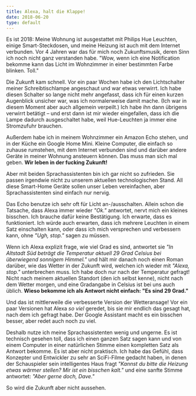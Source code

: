 ```yaml
---
title: Alexa, halt die Klappe!
date: 2018-06-20
type: default
---
```


Es ist 2018: Meine Wohnung ist ausgestattet mit Philips Hue Leuchten, einige Smart-Steckdosen, und meine Heizung ist auch mit dem Internet verbunden. Vor 4 Jahren war das für mich noch Zukunftsmusik, deren Sinn ich noch nicht ganz verstanden habe. "Wow, wenn ich eine Notification bekomme kann das Licht im Wohnzimmer in einer bestimmten Farbe blinken. Toll."

Die Zukunft kam schnell. Vor ein paar Wochen habe ich den Lichtschalter meiner Schreibtischlampe angeschaut und war etwas verwirrt. Ich habe diesen Schalter so lange nicht mehr angefasst, dass ich für einen kurzen Augenblick unsicher war, was ich normalerweise damit mache. (Ich war in diesem Moment aber auch allgemein verpeilt.) Ich habe ihn dann übrigens verwirrt betätigt – und erst dann ist mir wieder eingefallen, dass ich die Lampe dadurch ausgeschaltet habe, weil Hue-Leuchten ja immer eine Stromzufuhr brauchen.

Außerdem habe ich in meinem Wohnzimmer ein Amazon Echo stehen, und in der Küche ein Google Home Mini. Kleine Computer, die einfach so zuhause rumstehen, mit dem Internet verbunden sind und darüber andere Geräte in meiner Wohnung ansteuern können. Das muss man sich mal geben. **Wir leben in der fucking Zukunft!**

Aber mit beiden Sprachassistenten bin ich gar nicht so zufrieden. Sie passen irgendwie nicht zu unserem aktuellen technologischen Stand. All diese Smart-Home Geräte sollen unser Leben vereinfachen, aber Sprachassistenten sind einfach nur nervig.

Das Echo benutze ich sehr oft für Licht an-/ausschalten. Allein schon die Tatsache, dass Alexa immer wieder _"Ok."_ antwortet, nervt mich ein kleines bisschen. Ich brauche dafür keine Bestätigung. Ich erwarte, dass es funktioniert. Ich würde auch erwarten, dass ich mehrere Leuchten in einem Satz einschalten kann, oder dass ich mich versprechen und verbessern kann, ohne _"Ugh, stop."_ sagen zu müssen.

Wenn ich Alexa explizit frage, wie viel Grad es sind, antwortet sie _"In Altstadt Süd beträgt die Temperatur aktuell 29 Grad Celsius bei überwiegend sonnigem Himmel."_ und hält mir danach noch einen Roman darüber, wie das Wetter in der Zukunft wird, welchen ich wieder mit _"Alexa, stop."_ unterbrechen muss. Ich habe doch nur nach der Temperatur gefragt! Nicht nach meinem aktuellen Standort (den ich selbst kenne), nicht nach dem Wetter morgen, und eine Gradangabe in Celsius ist bei uns auch üblich. **Wieso bekomme ich als Antwort nicht einfach: "Es sind 29 Grad."**

Und das ist mittlerweile die verbesserte Version der Wetteransage! Vor ein paar Versionen hat Alexa _so viel_ geredet, bis sie mir endlich das gesagt hat, nach dem ich gefragt habe. Der Google Assistant macht es ein bisschen besser, aber redet auch noch zu viel.

Deshalb nutze ich meine Sprachassistenten wenig und ungerne. Es ist technisch gesehen toll, dass ich einen ganzen Satz sagen kann und von einem Computer in einer natürlichen Stimme einen kompletten Satz als Antwort bekomme. Es ist aber nicht praktisch. Ich habe das Gefühl, dass Konzepter und Entwickler zu sehr an SciFi-Filme gedacht haben, in denen der Schauspieler sein intelligentes Haus fragt _"Kannst du bitte die Heizung etwas wärmer stellen? Mir ist ein bisschen kalt."_ und eine sanfte Stimme antwortet: _"Aber gerne doch, Dave."_

So wird die Zukunft aber nicht aussehen.
